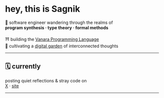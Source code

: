 # hey, this is Sagnik 

🧠 software engineer wandering through the realms of  
**program synthesis · type theory · formal methods**  

⛩️ building the [Vanara Programming Language](https://sagnikc395.github.io/vanara-lang/)  
🌱 cultivating a [digital garden](https://sagnikc395.github.io/notes/) of interconnected thoughts

---

## 🗓️ currently

posting quiet reflections & stray code on  
[X](https://x.com/sagnikcw) · [site](https://sagnikc395.github.io)

---

